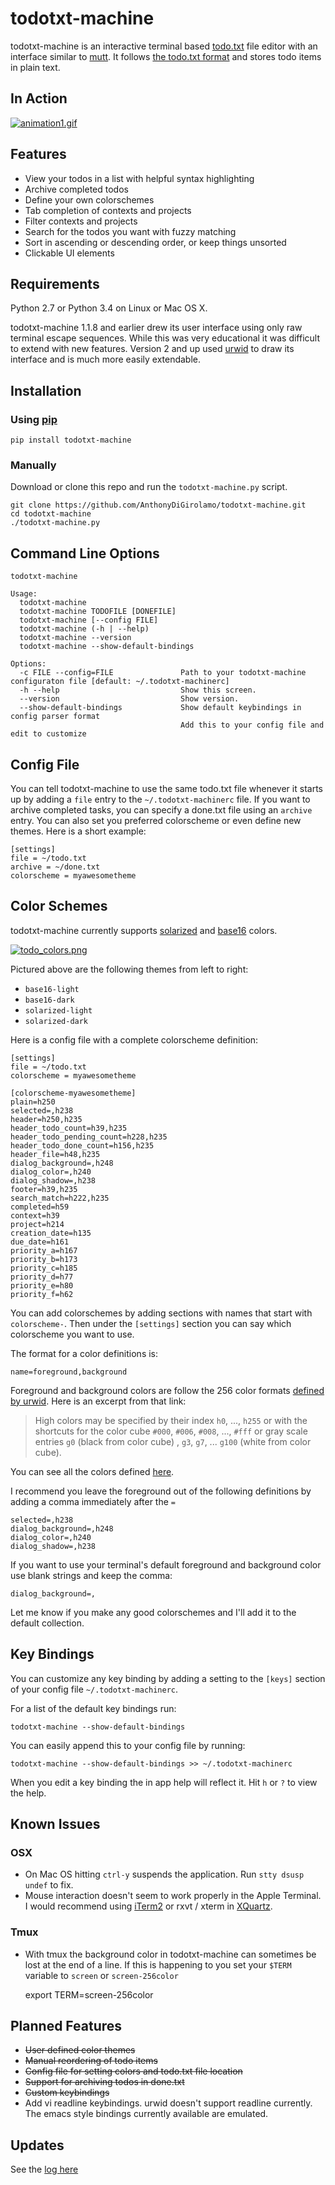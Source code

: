 todotxt-machine
===============

todotxt-machine is an interactive terminal based [todo.txt](http://todotxt.com/) file editor with an interface similar to [mutt](http://www.mutt.org/). It follows [the todo.txt
format](https://github.com/ginatrapani/todo.txt-cli/wiki/The-Todo.txt-Format) and stores todo items in plain text.

In Action
---------

[![animation1.gif](https://raw.githubusercontent.com/AnthonyDiGirolamo/todotxt-machine/master/screenshots/animation1.gif)](https://raw.githubusercontent.com/AnthonyDiGirolamo/todotxt-machine/master/screenshots/animation1.gif)

Features
--------

- View your todos in a list with helpful syntax highlighting
- Archive completed todos
- Define your own colorschemes
- Tab completion of contexts and projects
- Filter contexts and projects
- Search for the todos you want with fuzzy matching
- Sort in ascending or descending order, or keep things unsorted
- Clickable UI elements

Requirements
------------

Python 2.7 or Python 3.4 on Linux or Mac OS X.

todotxt-machine 1.1.8 and earlier drew its user interface using only raw
terminal escape sequences. While this was very educational it was difficult to
extend with new features. Version 2 and up used
[urwid](http://excess.org/urwid/) to draw its interface and is much more easily
extendable.

Installation
------------

### Using [pip](https://pypi.python.org/pypi/pip)

    pip install todotxt-machine

### Manually

Download or clone this repo and run the `todotxt-machine.py` script.

    git clone https://github.com/AnthonyDiGirolamo/todotxt-machine.git
    cd todotxt-machine
    ./todotxt-machine.py

Command Line Options
--------------------

    todotxt-machine

    Usage:
      todotxt-machine
      todotxt-machine TODOFILE [DONEFILE]
      todotxt-machine [--config FILE]
      todotxt-machine (-h | --help)
      todotxt-machine --version
      todotxt-machine --show-default-bindings

    Options:
      -c FILE --config=FILE               Path to your todotxt-machine configuraton file [default: ~/.todotxt-machinerc]
      -h --help                           Show this screen.
      --version                           Show version.
      --show-default-bindings             Show default keybindings in config parser format
                                          Add this to your config file and edit to customize



Config File
-----------

You can tell todotxt-machine to use the same todo.txt file whenever it
starts up by adding a ``file`` entry to the `~/.todotxt-machinerc` file.
If you want to archive completed tasks, you can specify a done.txt file
using an ``archive`` entry. You can also set you preferred colorscheme or even
define new themes.  Here is a short example:

    [settings]
    file = ~/todo.txt
    archive = ~/done.txt
    colorscheme = myawesometheme

Color Schemes
-------------

todotxt-machine currently supports [solarized](http://ethanschoonover.com/solarized) and [base16](https://github.com/chriskempson/base16) colors.

[![todo_colors.png](https://raw.githubusercontent.com/AnthonyDiGirolamo/todotxt-machine/master/screenshots/todo_colors.png)](https://raw.githubusercontent.com/AnthonyDiGirolamo/todotxt-machine/master/screenshots/todo_colors.png)

Pictured above are the following themes from left to right:

- `base16-light`
- `base16-dark`
- `solarized-light`
- `solarized-dark`

Here is a config file with a complete colorscheme definition:

    [settings]
    file = ~/todo.txt
    colorscheme = myawesometheme

    [colorscheme-myawesometheme]
    plain=h250
    selected=,h238
    header=h250,h235
    header_todo_count=h39,h235
    header_todo_pending_count=h228,h235
    header_todo_done_count=h156,h235
    header_file=h48,h235
    dialog_background=,h248
    dialog_color=,h240
    dialog_shadow=,h238
    footer=h39,h235
    search_match=h222,h235
    completed=h59
    context=h39
    project=h214
    creation_date=h135
    due_date=h161
    priority_a=h167
    priority_b=h173
    priority_c=h185
    priority_d=h77
    priority_e=h80
    priority_f=h62

You can add colorschemes by adding sections with names that start with
`colorscheme-`. Then under the `[settings]` section you can say which
colorscheme you want to use.

The format for a color definitions is:

    name=foreground,background

Foreground and background colors are follow the 256 color formats [defined by urwid](http://urwid.org/manual/displayattributes.html#color-foreground-and-background-colors). Here is an excerpt from that link:

> High colors may be specified by their index `h0`, ..., `h255` or with the shortcuts for the color cube `#000`, `#006`, `#008`, ..., `#fff` or gray scale entries `g0` (black from color cube) , `g3`, `g7`, ... `g100` (white from color cube).

You can see all the colors defined [here](http://urwid.org/examples/index.html#palette-test-py).

I recommend you leave the foreground out of the following definitions by adding
a comma immediately after the `=`

    selected=,h238
    dialog_background=,h248
    dialog_color=,h240
    dialog_shadow=,h238

If you want to use your terminal's default foreground and background color use
blank strings and keep the comma:

    dialog_background=,

Let me know if you make any good colorschemes and I'll add it to the default collection.

Key Bindings
------------

You can customize any key binding by adding a setting to the `[keys]` section of
your config file `~/.todotxt-machinerc`.

For a list of the default key bindings run:

    todotxt-machine --show-default-bindings

You can easily append this to your config file by running:

    todotxt-machine --show-default-bindings >> ~/.todotxt-machinerc

When you edit a key binding the in app help will reflect it. Hit `h` or `?` to view the help.

Known Issues
------------

### OSX

- On Mac OS hitting `ctrl-y` suspends the application. Run `stty dsusp undef` to fix.
- Mouse interaction doesn't seem to work properly in the Apple Terminal. I would
  recommend using [iTerm2](http://iterm2.com/) or rxvt / xterm in
  [XQuartz](http://xquartz.macosforge.org/landing/).

### Tmux

- With tmux the background color in todotxt-machine can sometimes be lost at the end of a line. If this is
  happening to you set your `$TERM` variable to `screen` or `screen-256color`

    export TERM=screen-256color

Planned Features
----------------

- ~~User defined color themes~~
- ~~Manual reordering of todo items~~
- ~~Config file for setting colors and todo.txt file location~~
- ~~Support for archiving todos in done.txt~~
- ~~Custom keybindings~~
- Add vi readline keybindings. urwid doesn't support readline currently. The
  emacs style bindings currently available are emulated.

Updates
-------



See the [log here](https://github.com/AnthonyDiGirolamo/todotxt-machine/commits/master)
